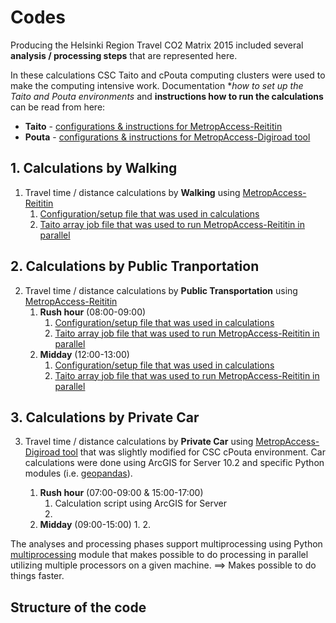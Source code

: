 # Codes

Producing the Helsinki Region Travel CO2 Matrix 2015 included several __analysis / processing steps__ that are represented here. 

In these calculations CSC Taito and cPouta computing clusters were used to make the computing intensive work. 
Documentation **how to set up the Taito and Pouta environments* and **instructions how to run the calculations** can be read from here:
   - __Taito__ - [configurations & instructions for MetropAccess-Reititin](Taito/)
   - __Pouta__ - [configurations & instructions for MetropAccess-Digiroad tool](Pouta/)
   

## 1. Calculations by Walking

 1. Travel time / distance calculations by __Walking__ using [MetropAccess-Reititin](MetropAccess-Reititin/README.md)
     1. [Configuration/setup file that was used in calculations](Conf/confMassaAjo2015_kavely_allDay.json)
     2. [Taito array job file that was used to run MetropAccess-Reititin in parallel](Taito/reititin_massaAjo_2015_allday_kavely.lsf)
 
## 2. Calculations by Public Tranportation 

 2. Travel time / distance calculations by __Public Transportation__ using [MetropAccess-Reititin](MetropAccess-Reititin/README.md)
     1. __Rush hour__ (08:00-09:00)
         1. [Configuration/setup file that was used in calculations](Conf/confMassaAjo2015_pt_rushhour.json)
         2. [Taito array job file that was used to run MetropAccess-Reititin in parallel](Taito/reititin_massaAjo_2015_rushhour_joukkoliikenne.lsf)
     1. __Midday__ (12:00-13:00)
         1. [Configuration/setup file that was used in calculations](Conf/confMassaAjo2015_pt_midday.json)
         2. [Taito array job file that was used to run MetropAccess-Reititin in parallel](Taito/reititin_massaAjo_2015_midday_joukkoliikenne.lsf)
 
## 3. Calculations by Private Car


 3. Travel time / distance calculations by __Private Car__ using [MetropAccess-Digiroad tool](MetropAccess-Digiroad/README.md) that was slightly modified for CSC cPouta environment.
   Car calculations were done using ArcGIS for Server 10.2 and specific Python modules (i.e. [geopandas](http://geopandas.org/)). 
   
     1. __Rush hour__ (07:00-09:00 & 15:00-17:00)
         1. Calculation script using ArcGIS for Server
         2. 
     1. __Midday__ (09:00-15:00)
         1. 
         2. 
 
 
The analyses and processing phases support multiprocessing using Python [multiprocessing](https://docs.python.org/3.4/library/multiprocessing.html) module 
that makes possible to do processing in parallel utilizing multiple processors on a given machine. ==> Makes possible to do things faster. 
 
## Structure of the code

